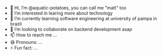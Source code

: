 - 👋 Hi, I’m @aquatic-potatoes, you can call me "matt" too
- 👀 I’m interested in learing more about technology
- 🌱 I’m currently learning software engineering at university of pampa in brazil
- 💞️ I’m looking to collaborate on backend development asap
- 📫 How to reach me ...
- 😄 Pronouns: ...
- ⚡ Fun fact: ...

<!---
aquatic-potatoes/aquatic-potatoes is a ✨ special ✨ repository because its `README.md` (this file) appears on your GitHub profile.
You can click the Preview link to take a look at your changes.
--->
